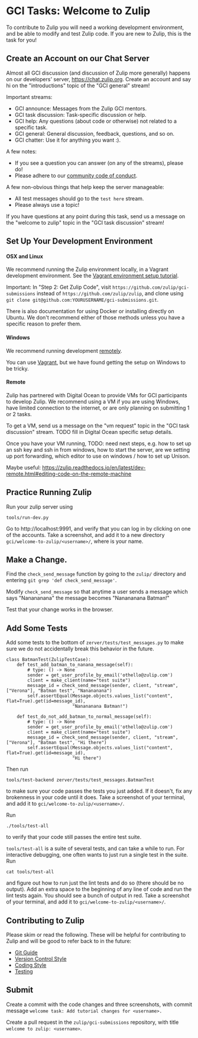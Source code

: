 # GCI Tasks: Welcome to Zulip

To contribute to Zulip you will need a working development environment, and
be able to modify and test Zulip code. If you are new to Zulip, this is the
task for you!

## Create an Account on our Chat Server

Almost all GCI discussion (and discussion of Zulip more generally) happens
on our developers' server, https://chat.zulip.org. Create an account and say
hi on the "introductions" topic of the "GCI general" stream!

Important streams:
* GCI announce: Messages from the Zulip GCI mentors.
* GCI task discussion: Task-specific discussion or help.
* GCI help: Any questions (about code or otherwise) not related to a specific task.
* GCI general: General discussion, feedback, questions, and so on.
* GCI chatter: Use it for anything you want :).

A few notes:
* If you see a question you can answer (on any of the streams), please do!
* Please adhere to our
  [community code of conduct](https://zulip.readthedocs.io/en/latest/code-of-conduct.html).

A few non-obvious things that help keep the server manageable:
* All test messages should go to the `test here` stream.
* Please always use a topic!

If you have questions at any point during this task, send us a message on
the "welcome to zulip" topic in the "GCI task discussion" stream!

## Set Up Your Development Environment

#### OSX and Linux

We recommend running the Zulip environment locally, in a Vagrant development
environment. See the
[Vagrant environment setup tutorial](https://zulip.readthedocs.io/en/latest/dev-env-first-time-contributors.html).

Important: In "Step 2: Get Zulip Code", visit
`https://github.com/zulip/gci-submissions` instead of
`https://github.com/zulip/zulip`, and clone using
`git clone git@github.com:YOURUSERNAME/gci-submissions.git`.

There is also documentation for using Docker or installing directly on
Ubuntu. We don't recommend either of those methods unless you have a
specific reason to prefer them.

#### Windows

We recommend running development [remotely](#remote).

You can use
[Vagrant](https://zulip.readthedocs.io/en/latest/dev-env-first-time-contributors.html), but
we have found getting the setup on Windows to be tricky.

#### Remote

Zulip has partnered with Digital Ocean to provide VMs for GCI participants
to develop Zulip. We recommend using a VM if you are using Windows, have
limited connection to the internet, or are only planning on submitting 1 or
2 tasks.

To get a VM, send us a message on the "vm request" topic in the "GCI task
discussion" stream.  TODO fill in Digital Ocean specific setup details.

Once you have your VM running, TODO: need next steps, e.g. how to set up an
ssh key and ssh in from windows, how to start the server, are we setting up
port forwarding, which editor to use on windows / how to set up Unison.

Maybe useful:
https://zulip.readthedocs.io/en/latest/dev-remote.html#editing-code-on-the-remote-machine


## Practice Running Zulip

Run your zulip server using
```
tools/run-dev.py
```
Go to http://localhost:9991, and verify that you can log in by clicking on
one of the accounts.  Take a screenshot, and add it to a new directory
`gci/welcome-to-zulip/<username>/`, where <username> is your name.


## Make a Change.

Find the `check_send_message` function by going to the `zulip/` directory
and entering `git grep 'def check_send_message'`.

Modify `check_send_message` so that anytime a user sends a message which says
"Nanananana" the message becomes "Nanananana Batman!"

Test that your change works in the browser.


## Add Some Tests

Add some tests to the bottom of `zerver/tests/test_messages.py` to make sure
we do not accidentally break this behavior in the future.

```
class BatmanTest(ZulipTestCase):
    def test_add_batman_to_nanana_message(self):
        # type: () -> None
        sender = get_user_profile_by_email('othello@zulip.com')
        client = make_client(name="test suite")
        message_id = check_send_message(sender, client, "stream", ["Verona"], "Batman test", "Nanananana")
        self.assertEqual(Message.objects.values_list("content", flat=True).get(id=message_id),
                         "Nanananana Batman!")

    def test_do_not_add_batman_to_normal_message(self):
        # type: () -> None
        sender = get_user_profile_by_email('othello@zulip.com')
        client = make_client(name="test suite")
        message_id = check_send_message(sender, client, "stream", ["Verona"], "Batman test", "Hi there")
        self.assertEqual(Message.objects.values_list("content", flat=True).get(id=message_id),
                         "Hi there")
```

Then run
```
tools/test-backend zerver/tests/test_messages.BatmanTest
```
to make sure your code passes the tests you just added. If it doesn't,
fix any brokenness in your code until it does. Take a screenshot of
your terminal, and add it to `gci/welcome-to-zulip/<username>/`.

Run
```
./tools/test-all
```
to verify that your code still passes the entire test suite.

`tools/test-all` is a suite of several tests, and can take a while to run. For
interactive debugging, one often wants to just run a single test in the suite. Run
```
cat tools/test-all
```
and figure out how to run just the lint tests and do so (there should be no
output). Add an extra space to the beginning of any line of code and run the
lint tests again. You should see a bunch of output in red. Take a screenshot of
your terminal, and add it to `gci/welcome-to-zulip/<username>/`.


## Contributing to Zulip

Please skim or read the following. These will be helpful for contributing
to Zulip and will be good to refer back to in the future:
* [Git Guide](https://zulip.readthedocs.io/en/latest/git-guide.html)
* [Version Control Style](https://zulip.readthedocs.io/en/latest/version-control.html)
* [Coding Style](https://zulip.readthedocs.io/en/latest/code-style.html)
* [Testing](https://zulip.readthedocs.io/en/latest/testing.html)

## Submit

Create a commit with the code changes and three screenshots, with commit
message `welcome task: Add tutorial changes for <username>.`

Create a pull request in the `zulip/gci-submissions` repository, with title
`welcome to zulip: <username>`.
